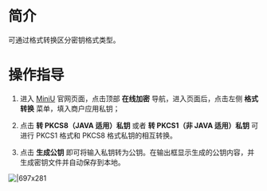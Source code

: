 
# 简介
可通过格式转换区分密钥格式类型。

# 操作指导

1. 进入 [MiniU](https://miniu.alipay.com/) 官网页面，点击顶部 **在线加密** 导航，进入页面后，点击左侧 **格式转换** 菜单，填入商户应用私钥；
1. 点击 **转 PKCS8（JAVA 适用）私钥** 或者 **转 PKCS1（非 JAVA 适用）私钥** 可进行 PKCS1 格式和 PKCS8 格式私钥的相互转换。

1. 点击 **生成公钥** 即可将输入私钥转为公钥。在输出框显示生成的公钥内容，并生成密钥文件并自动保存到本地。

![|697x281](https://cdn.nlark.com/yuque/0/2021/png/179989/1636620487955-29aed295-53a2-491d-bf9d-5712c32c972b.png#align=left&display=inline&height=772&margin=%5Bobject%20Object%5D&name=image.png&originHeight=772&originWidth=1920&size=172314&status=done&style=none&width=1920)
